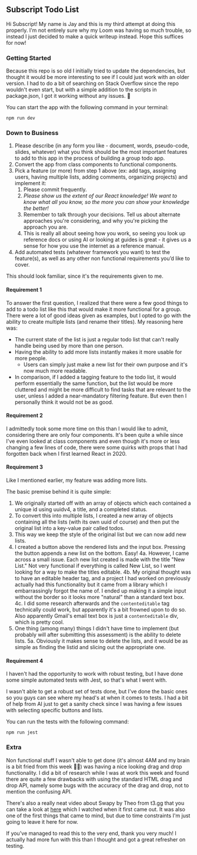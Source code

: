 ## Subscript Todo List

Hi Subscript! My name is Jay and this is my third attempt at doing this properly. I'm not entirely sure why my Loom was having so much trouble, so instead I just decided to make a quick writeup instead. Hope this suffices for now!

### Getting Started

Because this repo is so old I initially tried to update the dependencies, but thought it would be more interesting to see if I could just work with an older version. I had to do a bit of searching on Stack Overflow since the repo wouldn't even start, but with a simple addition to the scripts in package.json, I got it working without any issues. 🎉

You can start the app with the following command in your terminal:

```
npm run dev
```

### Down to Business

1. Please describe (in any form you like - document, words, pseudo-code, slides, whatever) what you think should be the most important features to add to this app in the process of building a group todo app.
2. Convert the app from class components to functional components.
3. Pick a feature (or more) from step 1 above (ex: add tags, assigning users, having multiple lists, adding comments, organizing projects) and implement it:
   1. Please commit frequently.
   2. _Please show us the extent of our React knowledge! We want to know what all you know, so the more you can show your knowledge the better!_
   3. Remember to talk through your decisions. Tell us about alternate approaches you're considering, and why you're picking the approach you are.
   4. This is really all about seeing how you work, so seeing you look up reference docs or using AI or looking at guides is great - it gives us a sense for how you use the internet as a reference manual.
4. Add automated tests (whatever framework you want) to test the feature(s), as well as any other non functional requirements you’d like to cover.

This should look familiar, since it's the requirements given to me.

#### Requirement 1

To answer the first question, I realized that there were a few good things to add to a todo list like this that would make it more functional for a group. There were a lot of good ideas given as examples, but I opted to go with the ability to create multiple lists (and rename their titles). My reasoning here was:

- The current state of the list is just a regular todo list that can't really handle being used by more than one person.
- Having the ability to add more lists instantly makes it more usable for more people.
  - Users can simply just make a new list for their own purpose and it's now much more readable.
- In comparison, if I added a tagging feature to the todo list, it would perform essentially the same function, but the list would be more cluttered and might be more difficult to find tasks that are relevant to the user, unless I added a near-mandatory filtering feature. But even then I personally think it would not be as good.

#### Requirement 2

I admittedly took some more time on this than I would like to admit, considering there are only four components. It's been quite a while since I've even looked at class components and even though it's more or less changing a few lines of code, there were some quirks with props that I had forgotten back when I first learned React in 2020.

#### Requirement 3

Like I mentioned earlier, my feature was adding more lists.

The basic premise behind it is quite simple:

1. We originally started off with an array of objects which each contained a unique id using uuidv4, a title, and a completed status.
2. To convert this into multiple lists, I created a new array of objects containing all the lists (with its own uuid of course) and then put the original list into a key-value pair called todos.
3. This way we keep the style of the original list but we can now add new lists.
4. I created a button above the rendered lists and the input box. Pressing the button appends a new list on the bottom. Easy!
   4a. However, I came across a small issue. Each new list created is made with the title "New List." Not very functional if everything is called New List, so I went looking for a way to make the titles editable.
   4b. My original thought was to have an editable header tag, and a project I had worked on previously actually had this functionality but it came from a library which I embarrassingly forgot the name of. I ended up making it a simple input without the border so it looks more "natural" than a standard text box.
   4c. I did some research afterwards and the `contenteditable` tag technically could work, but apparently it's a bit frowned upon to do so. Also apparently Gmail's email text box is just a `contenteditable` div, which is pretty cool.
5. One thing (among many) things I didn't have time to implement (but probably will after submitting this assessment) is the ability to delete lists.
   5a. Obviously it makes sense to delete the lists, and it would be as simple as finding the listid and slicing out the appropriate one.

#### Requirement 4

I haven't had the opportunity to work with robust testing, but I have done some simple automated tests with Jest, so that's what I went with.

I wasn't able to get a robust set of tests done, but I've done the basic ones so you guys can see where my head's at when it comes to tests. I had a bit of help from AI just to get a sanity check since I was having a few issues with selecting specific buttons and lists.

You can run the tests with the following command:

```
npm run jest
```

### Extra

Non functional stuff I wasn't able to get done (it's almost 4AM and my brain is a bit fried from this week 😵‍💫) was having a nice looking drag and drop functionality. I did a bit of research while I was at work this week and found there are quite a few drawbacks with using the standard HTML drag and drop API, namely some bugs with the accuracy of the drag and drop, not to mention the confusing API.

There's also a really neat video about Swapy by Theo from t3.gg that you can take a look at [here](https://www.youtube.com/watch?v=gaNLnuwoFRI) which I watched when it first came out. It was also one of the first things that came to mind, but due to time constraints I'm just going to leave it here for now.

If you've managed to read this to the very end, thank you very much! I actually had more fun with this than I thought and got a great refresher on testing.
